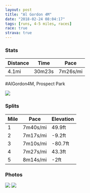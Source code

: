 ```yaml
---
layout: post
title: "Al Gordon 4M"
date: "2018-02-24 08:04:17"
tags: [runs, 4-5 miles, races]
race: true
strava: true
---
```


### Stats

| Distance | Time | Pace |
|----------|------|------|
|4.1mi|30m23s|7m26s/mi|

#AlGordon4M, Prospect Park

<img src='https://maps.googleapis.com/maps/api/staticmap?maptype=roadmap&path=enc:endwFninbMsH{B{BgEo@_TqOxD}KjNaH~AcHqB}C`Dh@dEfKbIrRz@nMnLpHvOnC~@tCeAdCmKhHuK`M{@jG}EdKTxCmFaHsReDuQ_FkFaHaB_QvD_PxIh@bVdLbG&key=AIzaSyC1MId7bFpkLXNAaYhBSTb8jLyiSqzbDtM&size=800x800&markers=color:yellow|label:S|40.66035,-73.97032&markers=color:green|label:F|40.660199999999996,-73.97050999999999'>

### Splits

| Mile | Pace | Elevation |
|------|------|-----------|
|1|7m40s/mi|49.9ft|
|2|7m17s/mi|-9.2ft|
|3|7m10s/mi|-80.7ft|
|4|7m27s/mi|43.3ft|
|5|8m14s/mi|-2ft|

### Photos
<img src='https://dgtzuqphqg23d.cloudfront.net/u_ZYtLxhmR_thj5irb7zMsFLpgiz1w_zLaSdu-NmSuQ-768x593.jpg'>

<img src='https://dgtzuqphqg23d.cloudfront.net/7l8t9CLAdAaYBOJXXIbpjJx6pFM7jrFZlV0SfTAu3Yg-768x768.jpg'>
